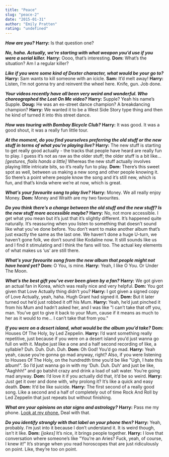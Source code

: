 ```yaml
---
title: "Peace"
slug: "peace-2"
date: "2015-01-31"
author: "Emily Pratten"
rating: "undefined"
---
```


_**How are you?**_ **Harry:** Is that question one?

_**No, haha. Actually, we’re starting with what weapon you’d use if you were a serial killer.**_ **Harry:** Oooo, that’s interesting. **Dom:** What’s the situation? Am I a regular killer?

_**Like if you were some kind of Dexter character, what would be your go to?**_ **Harry:** Sam wants to kill someone with an icicle. **Sam:** It’d melt away! **Harry:** Listen, I’m not gonna try and reinvent the wheel here. Knife, gun. Job done.

_**Your videos recently have all been very weird and wonderful. Who choreographed the Lost On Me video?**_ **Harry:** Supple? Yeah his name’s Supple. **Doug:** He was an ex-street dance champion? A breakdancing champion? **Harry:** We wanted it to be a West Side Story type thing and then he kind of turned it into this street dance.

_**How was touring with Bombay Bicycle Club?**_ **Harry:** It was good. It was a good shout, it was a really fun little tour.

_**At the moment, do you find yourselves preferring the old stuff or the new stuff in terms of what you’re playing live?**_ **Harry:** The new stuff is starting to get really good actually - the tracks that people have heard are really fun to play. I guess it’s not as raw as the older stuff; the older stuff is a bit like... _\[gestures, flails hands a little\]_ Whereas the new stuff actually involves playing little intricate bits, so it’s really fun to play. **Dom:** There’s this sweet spot as well, between us making a new song and other people knowing it. So there’s a point where people know the song and it’s still new, which is fun, and that’s kinda where we’re at now, which is great.

_**What’s your favourite song to play live?**_ **Harry:** Money. We all really enjoy Money. **Dom:** Money and Wraith are my two favourites.

_**Do you think there’s a change between the old stuff and the new stuff? Is the new stuff more accessible maybe?**_ **Harry:** No, not more accessible. I get what you mean but it’s just that it’s slightly different. It’s happened quite naturally. It’s reassuring when you listen to something that doesn’t sound like what you’ve done before. You don’t want to make another album that’s just exactly the same as the last one. We haven’t done a huge U-turn, we haven’t gone folk, we don’t sound like Kodaline now. It still sounds like us and I find it stimulating and I think the fans will too. The actual key elements of what makes us ‘us’ are still there.

_**What's your favourite song from the new album that people might not have heard yet?**_ **Dom:** O You, is mine. **Harry:** Yeah, I like O You. Or Under The Moon.

_**What’s the best gift you’ve ever been given by a fan?**_ **Harry:** We got given an actual fan in Korea, which was really nice and very helpful. **Dom:** You got given that Love Actually thing didn’t you? **Harry:** I got given a signed copy of Love Actually, yeah, haha. Hugh Grant had signed it. **Dom:** But it later turned out he’d just robbed it off his Mum. **Harry:** Yeah, he’d just pinched it from his Mum and hadn’t asked her, and I was like "I can’t take that off you, man. You’ve got to give it back to your Mum, cause if it means as much to her as it would to me… I can’t take that from you."

_**If you were on a desert island, what would be the album you’d take?**_ **Dom:** Houses Of The Holy, by Led Zeppelin. **Harry:** I’d want something really repetitive, just because if you were on a desert island you’d just wanna go full on with it. Maybe just like a one and a half second recording of like, a syllable? Duh. Duh. Duh. Duh. **Dom:** Oh God! You’d go mad. **Harry:** Yeah yeah, cause you’re gonna go mad anyway, right? Also, if you were listening to Houses Of The Holy, on the hundredth time you’d be like "Ugh, I hate this album!". So I’d just wanna go in with my ‘Duh. Duh. Duh’ and just be like, "Aaghhh!" and go batshit crazy and drink a load of salt water. You’re going mad anyway. **Dom:** I’d love it if you actually did that, it’d be so weird. **Harry:** Just get it over and done with, why prolong it? It’s like a quick and easy death. **Dom:** It’d be like suicide. **Harry:** The first second of a really good song. Like a second and a half of completely out of time Rock And Roll by Led Zeppelin that just repeats but without finishing.

_**What are your opinions on star signs and astrology?**_ **Harry:** Pass me my phone. [Look at my phone.](http://oi62.tinypic.com/e84oef.jpg) Deal with that.

_**Do you identify strongly with that label on your phone then?**_ **Harry:** Yeah, probably. I’m just into it because I don’t understand it. It is weird though, isn’t it like. **Dom:** _\[jokes\]_ It’s nice, it brings people together. **Harry:** I love that conversation where someone’s like "You’re an Aries? Fuck, yeah, of course, I knew it!" It’s strange when you read horoscopes that are just ridiculously on point. Like, they’re too on point.
